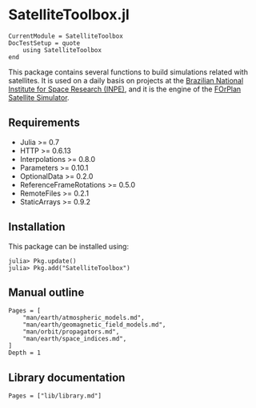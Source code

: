 SatelliteToolbox.jl
===================

```@meta
CurrentModule = SatelliteToolbox
DocTestSetup = quote
    using SatelliteToolbox
end
```

This package contains several functions to build simulations related with
satellites. It is used on a daily basis on projects at the [Brazilian National
Institute for Space Research (INPE)](http://www.inpe.br), and it is the engine
of the [FOrPlan Satellite Simulator](http://old.esaconferencebureau.com/docs/default-source/16c11-secesa-docs/39_chagas_presentation.pdf?sfvrsn=2).

## Requirements

* Julia >= 0.7
* HTTP >= 0.6.13
* Interpolations >= 0.8.0
* Parameters >= 0.10.1
* OptionalData >= 0.2.0
* ReferenceFrameRotations >= 0.5.0
* RemoteFiles >= 0.2.1
* StaticArrays >= 0.9.2

## Installation

This package can be installed using:

```julia-repl
julia> Pkg.update()
julia> Pkg.add("SatelliteToolbox")
```

## Manual outline

```@contents
Pages = [
    "man/earth/atmospheric_models.md",
    "man/earth/geomagnetic_field_models.md",
    "man/orbit/propagators.md",
    "man/earth/space_indices.md",
]
Depth = 1
```

## Library documentation

```@index
Pages = ["lib/library.md"]
```

